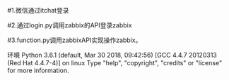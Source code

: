 #1.微信通过itchat登录

#2.通过login.py调用zabbix的API登录zabbix

#3.function.py调用zabbixAPI实现操作zabbix。

环境
Python 3.6.1 (default, Mar 30 2018, 09:42:56) 
[GCC 4.4.7 20120313 (Red Hat 4.4.7-4)] on linux
Type "help", "copyright", "credits" or "license" for more information.
